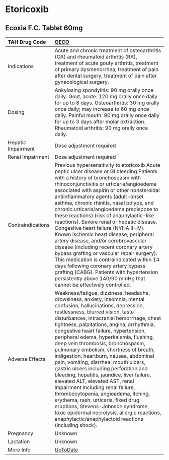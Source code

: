 # Etoricoxib

## Ecoxia F.C. Tablet 60mg

| TAH Drug Code      | [OECO](https://www.tahsda.org.tw/drugs/hissearch.php?drug_code=OECO)                                                                                                                                                                                                                                                                                                                                                                                                                                                                                                                                                                                                                                                                                                                                                                                                                      |
|:-------------------|:------------------------------------------------------------------------------------------------------------------------------------------------------------------------------------------------------------------------------------------------------------------------------------------------------------------------------------------------------------------------------------------------------------------------------------------------------------------------------------------------------------------------------------------------------------------------------------------------------------------------------------------------------------------------------------------------------------------------------------------------------------------------------------------------------------------------------------------------------------------------------------------|
| Indications        | Acute and chronic treatment of osteoarthritis (OA) and rheumatoid arthritis (RA), treatment of acute gouty arthritis, treatment of primary dysmenorrhea, treatment of pain after dental surgery, treatment of pain after gynecological surgery.                                                                                                                                                                                                                                                                                                                                                                                                                                                                                                                                                                                                                                           |
| Dosing             | Ankylosing spondylitis: 90 mg orally once daily. Gout, acute: 120 mg orally once daily for up to 8 days. Osteoarthritis: 30 mg orally once daily; may increase to 60 mg once daily. Painful mouth: 90 mg orally once daily for up to 3 days after molar extraction. Rheumatoid arthritis: 90 mg orally once daily.                                                                                                                                                                                                                                                                                                                                                                                                                                                                                                                                                                        |
| Hepatic Impairment | Dose adjustment required                                                                                                                                                                                                                                                                                                                                                                                                                                                                                                                                                                                                                                                                                                                                                                                                                                                                  |
| Renal Impairment   | Dose adjustment required                                                                                                                                                                                                                                                                                                                                                                                                                                                                                                                                                                                                                                                                                                                                                                                                                                                                  |
| Contraindications  | Previous hypersensitivity to etoricoxib Acute peptic ulcer disease or GI bleeding Patients with a history of bronchospasm with rhinoconjunctivitis or urticaria/angioedema associated with aspirin or other nonsteroidal antiinflammatory agents (adult-onset asthma, chronic rhinitis, nasal polyps, and chronic urticaria/angioedema predispose to these reactions) (risk of anaphylactic-like reactions). Severe renal or hepatic disease. Congestive heart failure (NYHA II-IV). Known ischemic heart disease, peripheral artery disease, and/or cerebrovascular disease (including recent coronary artery bypass grafting or vascular repair surgery). This medication is contraindicated within 14 days following coronary artery bypass grafting (CABG). Patients with hypertension persistently above 140/90 mmHg that cannot be effectively controlled.                          |
| Adverse Effects    | Weakness/fatigue, dizziness, headache, drowsiness, anxiety, insomnia, mental confusion, hallucinations, depression, restlessness, blurred vision, taste disturbances, intracranial hemorrhage, chest tightness, palpitations, angina, arrhythmia, congestive heart failure, hypertension, peripheral edema, hyperkalemia, flushing, deep vein thrombosis, bronchospasm, pulmonary embolism, shortness of breath, indigestion, heartburn, nausea, abdominal pain, vomiting, diarrhea, mouth ulcers, gastric ulcers including perforation and bleeding, hepatitis, jaundice, liver failure, elevated ALT, elevated AST, renal impairment including renal failure, thrombocytopenia, angioedema, itching, erythema, rash, urticaria, fixed drug eruptions, Stevens-Johnson syndrome, toxic epidermal necrolysis, allergic reactions, anaphylactic/anaphylactoid reactions (including shock). |
| Pregnancy          | Unknown                                                                                                                                                                                                                                                                                                                                                                                                                                                                                                                                                                                                                                                                                                                                                                                                                                                                                   |
| Lactation          | Unknown                                                                                                                                                                                                                                                                                                                                                                                                                                                                                                                                                                                                                                                                                                                                                                                                                                                                                   |
| More Info          | [UpToDate](https://www.uptodate.com/contents/etoricoxib-international-drug-information-concise)                                                                                                                                                                                                                                                                                                                                                                                                                                                                                                                                                                                                                                                                                                                                                                                           |

